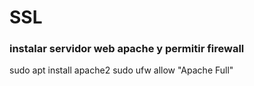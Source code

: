 # SSL

### instalar servidor web apache y permitir firewall
sudo apt install apache2
sudo ufw allow "Apache Full"
